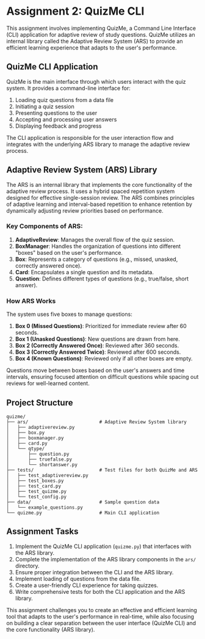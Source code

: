 # Assignment 2: QuizMe CLI

This assignment involves implementing QuizMe, a Command Line Interface (CLI) application for adaptive review of study questions. QuizMe utilizes an internal library called the Adaptive Review System (ARS) to provide an efficient learning experience that adapts to the user's performance.

## QuizMe CLI Application

QuizMe is the main interface through which users interact with the quiz system. It provides a command-line interface for:

1. Loading quiz questions from a data file
2. Initiating a quiz session
3. Presenting questions to the user
4. Accepting and processing user answers
5. Displaying feedback and progress

The CLI application is responsible for the user interaction flow and integrates with the underlying ARS library to manage the adaptive review process.

## Adaptive Review System (ARS) Library

The ARS is an internal library that implements the core functionality of the adaptive review process. It uses a hybrid spaced repetition system designed for effective single-session review. The ARS combines principles of adaptive learning and interval-based repetition to enhance retention by dynamically adjusting review priorities based on performance.

### Key Components of ARS:

1. **AdaptiveReview**: Manages the overall flow of the quiz session.
2. **BoxManager**: Handles the organization of questions into different "boxes" based on the user's performance.
3. **Box**: Represents a category of questions (e.g., missed, unasked, correctly answered once).
4. **Card**: Encapsulates a single question and its metadata.
5. **Question**: Defines different types of questions (e.g., true/false, short answer).

### How ARS Works

The system uses five boxes to manage questions:

1. **Box 0 (Missed Questions)**: Prioritized for immediate review after 60 seconds.
2. **Box 1 (Unasked Questions)**: New questions are drawn from here.
3. **Box 2 (Correctly Answered Once)**: Reviewed after 360 seconds.
4. **Box 3 (Correctly Answered Twice)**: Reviewed after 600 seconds.
5. **Box 4 (Known Questions)**: Reviewed only if all other boxes are empty.

Questions move between boxes based on the user's answers and time intervals, ensuring focused attention on difficult questions while spacing out reviews for well-learned content.

## Project Structure

```
quizme/
├── ars/                          # Adaptive Review System library
│   ├── adaptivereview.py
│   ├── box.py
│   ├── boxmanager.py
│   ├── card.py
│   └── qtype/
│       ├── question.py
│       ├── truefalse.py
│       └── shortanswer.py
├── tests/                        # Test files for both QuizMe and ARS
│   ├── test_adaptivereview.py
│   ├── test_boxes.py
│   ├── test_card.py
│   ├── test_quizme.py
│   └── test_config.py
├── data/                         # Sample question data
│   └── example_questions.py
└── quizme.py                     # Main CLI application
```

## Assignment Tasks

1. Implement the QuizMe CLI application (`quizme.py`) that interfaces with the ARS library.
2. Complete the implementation of the ARS library components in the `ars/` directory.
3. Ensure proper integration between the CLI and the ARS library.
4. Implement loading of questions from the data file.
5. Create a user-friendly CLI experience for taking quizzes.
6. Write comprehensive tests for both the CLI application and the ARS library.

This assignment challenges you to create an effective and efficient learning tool that adapts to the user's performance in real-time, while also focusing on building a clear separation between the user interface (QuizMe CLI) and the core functionality (ARS library).